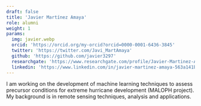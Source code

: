 ```yaml
---
draft: false
title: 'Javier Martínez Amaya'
role: alumni
weight: 1
params:
  img: javier.webp
  orcid: 'https://orcid.org/my-orcid?orcid=0000-0001-6436-3845'
  twitter: 'https://twitter.com/Javi_MartAmaya'
  github: 'https://github.com/javier3297'
  researchgate: 'https://www.researchgate.com/profile/Javier-Martinez-Amaya'
  linkedin: 'https://www.linkedin.com/in/javier-martinez-amaya-563a141b5/'
---
```


I am working on the development of machine learning techniques to assess precursor conditions for extreme hurricane development (MALOPH project). My background is in remote sensing techniques, analysis and applications.
